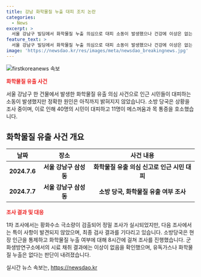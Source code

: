 ```yaml
---
title: 강남 화학물질 누출 대피 조치 논란
categories:
  - News
excerpt: >
  서울 강남구 빌딩에서 화학물질 누출 의심으로 대피 소동이 발생했으나 건강에 이상은 없는 것으로 확인됐다. 소방당국은 화학물질 누출 여부를 8시간 동안 조사했으나 황화수소 극소량만 검출돼 이상없음을 확인했다. 소방당국은 추가 정밀 조사에 대해 논의 중이라고 전했다. (끝)
feature_text: >
  서울 강남구 빌딩에서 화학물질 누출 의심으로 대피 소동이 발생했으나 건강에 이상은 없는 것으로 확인됐다. 소방당국은 화학물질 누출 여부를 8시간 동안 조사했으나 황화수소 극소량만 검출돼 이상없음을 확인했다. 소방당국은 추가 정밀 조사에 대해 논의 중이라고 전했다. (끝)
image: 'https://newsdao.kr/res/images/meta/newsdao_breakingnews.jpg'
---
```


<p><img src="https://newsdao.kr/res/images/meta/newsdao_breakingnews.jpg" alt="firstkoreanews 속보" /></p>

<p><b><span style="color: #ee2323;">화학물질 유출 사건</span></b></p>

<p data-ke-size="size16">서울 강남구 한 건물에서 발생한 화학물질 유출 의심 사건으로 인근 시민들이 대피하는 소동이 발생했지만 정확한 원인은 아직까지 밝혀지지 않았습니다. 소방 당국은 상황을 조사 중이며, 이로 인해 40명의 시민이 대피하고 11명이 메스꺼움과 목 통증을 호소했습니다.</p>

<h2 data-ke-size="size26">화학물질 유출 사건 개요</h2>

<table>
<thead>
<tr>
<th style="text-align: center; height: 17px;"><b>날짜</b></th>
<th style="text-align: center; height: 17px;"><b>장소</b></th>
<th style="text-align: center; height: 17px;"><b>사건 내용</b></th>
</tr>
</thead>
<tbody>
<tr>
<td style="text-align: center; height: 17px;"><b>2024.7.6</b></td>
<td style="text-align: center; height: 17px;"><b>서울 강남구 삼성동</b></td>
<td style="text-align: center; height: 17px;"><b>화학물질 유출 의심 신고로 인근 시민 대피</b></td>
</tr>
<tr>
<td style="text-align: center; height: 17px;"><b>2024.7.7</b></td>
<td style="text-align: center; height: 17px;"><b>서울 강남구 삼성동</b></td>
<td style="text-align: center; height: 17px;"><b>소방 당국, 화학물질 유출 여부 조사</b></td>
</tr>
</tbody>
</table>

<p><b><span style="color: #ee2323;">조사 결과 및 대응</span></b></p>

<p data-ke-size="size16">1차 조사에서는 황화수소 극소량이 검출되어 정밀 조사가 실시되었지만, 다음 조사에서는 특이 사항이 발견되지 않았으며, 최종 검사 결과를 기다리고 있습니다. 소방당국은 현장 인근을 통제하고 화학물질 누출 여부에 대해 8시간에 걸쳐 조사를 진행했습니다. 군 화생방연구소에서의 시료 채취 결과에는 이상이 없음을 확인했으며, 유독가스나 화학물질 누출은 없다는 판단이 내려졌습니다.</p>
실시간 뉴스 속보는, <a href="https://newsdao.kr" rel="dofollow">https://newsdao.kr</a>



